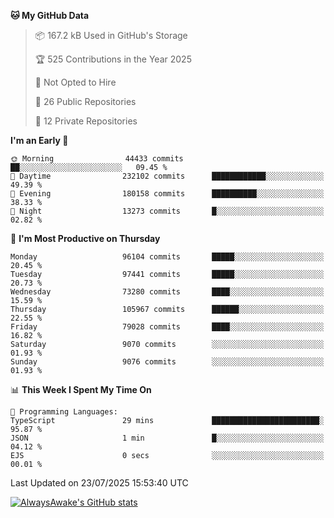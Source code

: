 <!--START_SECTION:waka-->
**🐱 My GitHub Data** 

> 📦 167.2 kB Used in GitHub's Storage 
 > 
> 🏆 525 Contributions in the Year 2025
 > 
> 🚫 Not Opted to Hire
 > 
> 📜 26 Public Repositories 
 > 
> 🔑 12 Private Repositories 
 > 
**I'm an Early 🐤** 

```text
🌞 Morning                44433 commits       ██░░░░░░░░░░░░░░░░░░░░░░░   09.45 % 
🌆 Daytime                232102 commits      ████████████░░░░░░░░░░░░░   49.39 % 
🌃 Evening                180158 commits      ██████████░░░░░░░░░░░░░░░   38.33 % 
🌙 Night                  13273 commits       █░░░░░░░░░░░░░░░░░░░░░░░░   02.82 % 
```
📅 **I'm Most Productive on Thursday** 

```text
Monday                   96104 commits       █████░░░░░░░░░░░░░░░░░░░░   20.45 % 
Tuesday                  97441 commits       █████░░░░░░░░░░░░░░░░░░░░   20.73 % 
Wednesday                73280 commits       ████░░░░░░░░░░░░░░░░░░░░░   15.59 % 
Thursday                 105967 commits      ██████░░░░░░░░░░░░░░░░░░░   22.55 % 
Friday                   79028 commits       ████░░░░░░░░░░░░░░░░░░░░░   16.82 % 
Saturday                 9070 commits        ░░░░░░░░░░░░░░░░░░░░░░░░░   01.93 % 
Sunday                   9076 commits        ░░░░░░░░░░░░░░░░░░░░░░░░░   01.93 % 
```


📊 **This Week I Spent My Time On** 

```text
💬 Programming Languages: 
TypeScript               29 mins             ████████████████████████░   95.87 % 
JSON                     1 min               █░░░░░░░░░░░░░░░░░░░░░░░░   04.12 % 
EJS                      0 secs              ░░░░░░░░░░░░░░░░░░░░░░░░░   00.01 % 
```


 Last Updated on 23/07/2025 15:53:40 UTC
<!--END_SECTION:waka-->

[![AlwaysAwake's GitHub stats](https://github-readme-stats.vercel.app/api?username=AlwaysAwake&show_icons=true&theme=github_dark&count_private=true)](https://github.com/AlwaysAwake/AlwaysAwake)
